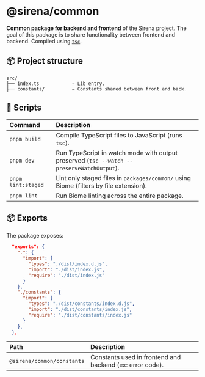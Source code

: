 # @sirena/common

**Common package for backend and frontend** of the Sirena project.
The goal of this package is to share functionality between frontend and backend.
Compiled using [`tsc`](https://github.com/microsoft/TypeScript).

## 📦 Project structure

```plaintext
src/
├── index.ts            → Lib entry.
├── constants/          → Constants shared between front and back.
```

## 🚀 Scripts

| Command                | Description                                                                                              |
| :--------------------- | :------------------------------------------------------------------------------------------------------- |
| `pnpm build`           | Compile TypeScript files to JavaScript (runs `tsc`).                                                     |
| `pnpm dev`             | Run TypeScript in watch mode with output preserved (`tsc --watch --preserveWatchOutput`).                |
| `pnpm lint:staged`     | Lint only staged files in `packages/common/` using Biome (filters by file extension).                    |
| `pnpm lint`            | Run Biome linting across the entire package.                                                             |

## 📦 Exports

The package exposes:

```json
  "exports": {
    ".": {
      "import": {
        "types": "./dist/index.d.js",
        "import": "./dist/index.js",
        "require": "./dist/index.js"
      }
    },
    "./constants": {
      "import": {
        "types": "./dist/constants/index.d.js",
        "import": "./dist/constants/index.js",
        "require": "./dist/constants/index.js"
      }
    },
  },
```

| Path | Description |
|:--|:--|
| `@sirena/common/constants` | Constants used in frontend and backend (ex: error code). |
